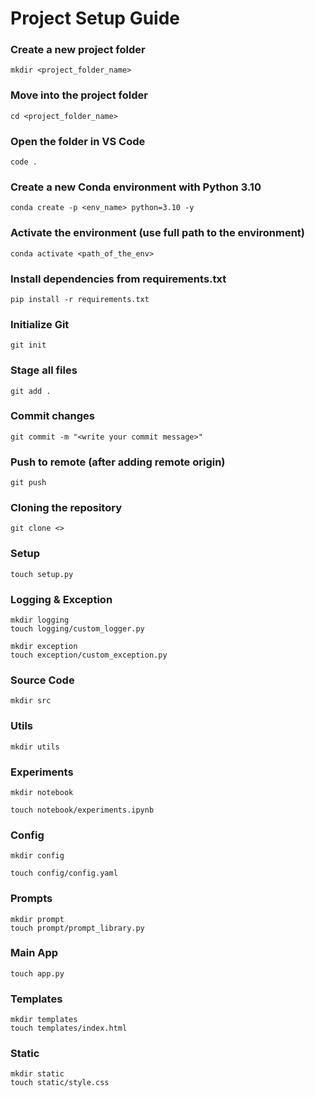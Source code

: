 # Project Setup Guide

### Create a new project folder
```
mkdir <project_folder_name>
```
### Move into the project folder
```
cd <project_folder_name>
```
### Open the folder in VS Code
```
code .
```
### Create a new Conda environment with Python 3.10
```
conda create -p <env_name> python=3.10 -y
```

### Activate the environment (use full path to the environment)
```
conda activate <path_of_the_env>
```

### Install dependencies from requirements.txt
```
pip install -r requirements.txt
```

### Initialize Git
```
git init
```

### Stage all files
```
git add .
```

### Commit changes
```
git commit -m "<write your commit message>"
```

### Push to remote (after adding remote origin)
```
git push
```

### Cloning the repository
```
git clone <>
```

### Setup
```
touch setup.py
```

### Logging & Exception
```
mkdir logging
touch logging/custom_logger.py
```
```
mkdir exception
touch exception/custom_exception.py
```

### Source Code
```
mkdir src
```
### Utils
```
mkdir utils
```

### Experiments
```
mkdir notebook
```
```
touch notebook/experiments.ipynb
```

### Config
```
mkdir config
```
```
touch config/config.yaml
```

### Prompts
```
mkdir prompt
touch prompt/prompt_library.py
```

### Main App
```
touch app.py
```
### Templates
```
mkdir templates
touch templates/index.html
```

### Static
```
mkdir static
touch static/style.css
```
